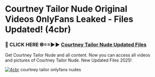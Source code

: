 # Courtney Tailor Nude Original Videos 0nlyFans Leaked - Files Updated! (4cbr)

<h3>🔴 CLICK HERE 🌐==►► <a href="https://tinyurl.com/52m3yx9h" rel="nofollow">Courtney Tailor Nude Updated Files</a></h3>

Get Courtney Tailor Nude and all content. Now you can access all videos and pictures of Courtney Tailor Nude. New Updated Files 2025!

[![4cbr](https://i.imgur.com/TnHtlc8.gif)](https://tinyurl.com/52m3yx9h)
courtney tailor onlyfans nudes